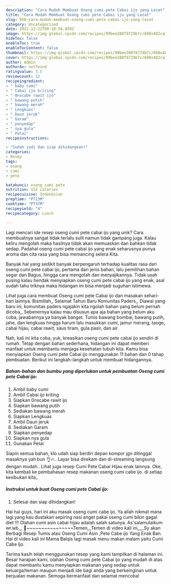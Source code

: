 ```yaml
---
description: "Cara Mudah Membuat Oseng cumi pete Cabai ijo yang Lezat"
title: "Cara Mudah Membuat Oseng cumi pete Cabai ijo yang Lezat"
slug: 950-cara-mudah-membuat-oseng-cumi-pete-cabai-ijo-yang-lezat
category: Uncategorized
date: 2022-12-22T00:18:56.850Z
image: https://img-global.cpcdn.com/recipes/99bee200f8729b7c/680x482cq70/oseng-cumi-pete-cabai-ijo-foto-resep-utama.jpg
hideToc: false
enableToc: true
enableTocContent: false
thumbnail: https://img-global.cpcdn.com/recipes/99bee200f8729b7c/680x482cq70/oseng-cumi-pete-cabai-ijo-foto-resep-utama.jpg
cover: https://img-global.cpcdn.com/recipes/99bee200f8729b7c/680x482cq70/oseng-cumi-pete-cabai-ijo-foto-resep-utama.jpg
author: Admin
authorAv: notfound
ratingvalue: 3.5
reviewcount: 12
recipeingredient:
- " baby cumi"
- " Cabai ijo kriting"
- " 0nscabe rawit ijo"
- " bawang putih"
- " bawang merah"
- " Lengkuas"
- " Daun jeruk"
- " Garam"
- " penyedap"
- " nya gula"
- " Petai"
recipeinstructions:

- "Sudah jadi dan siap dihidangkan!"
categories:
- Resep
tags:
- oseng
- cumi
- pete

katakunci: oseng cumi pete 
nutrition: 152 calories
recipecuisine: Indonesian
preptime: "PT13M"
cooktime: "PT37M"
recipeyield: "4"
recipecategory: Lunch

---
```





Lagi mencari ide resep oseng cumi pete cabai ijo yang unik? Cara membuatnya sangat tidak terlalu sulit namun tidak gampang juga. Kalau keliru mengolah maka hasilnya tidak akan memuaskan dan bahkan tidak sedap. Padahal oseng cumi pete cabai ijo yang enak seharusnya punya aroma dan cita rasa yang bisa memancing selera Kita.





Banyak hal yang sedikit banyak berpengaruh terhadap kualitas rasa dari oseng cumi pete cabai ijo, pertama dari jenis bahan, lalu pemilihan bahan segar dan Bagus, hingga cara mengolah dan menyajikannya. Tidak usah pusing kalau hendak menyiapkan oseng cumi pete cabai ijo yang enak,      asal sudah tahu triknya maka hidangan ini bisa menjadi suguhan istimewa.














Lihat juga cara membuat Oseng cumi pete Cabai ijo dan masakan sehari-hari lainnya. Bismillah,, Selamat Tahun Baru Komunitas Paders,, Diawal yang baru ini, komunitas paders ngajakin kita ngolah bahan yang belum pernah dicoba,, Sebenernya kalau mau disusun apa aja bahan yang belum aku coba, jawabannya ya banyak banget. Tumis bawang bombai, bawang putih, jahe, dan lengkuas hingga harum lalu masukkan cumi, jamur merang, taoge, cabai hijau, cabai rawit, saus tiram, gula pasir, dan air.






Nah, kali ini kita coba, yuk, kreasikan oseng cumi pete cabai ijo sendiri di rumah. Tetap dengan bahan sederhana, hidangan ini dapat memberi manfaat untuk membantu menjaga kesehatan tubuh kita. Kamu bisa menyiapkan Oseng cumi pete Cabai ijo menggunakan 11 bahan dan 0 tahap pembuatan. Berikut ini langkah-langkah untuk membuat hidangannya.

<!--inarticleads1-->

##### Bahan-bahan dan bumbu yang diperlukan untuk pembuatan Oseng cumi pete Cabai ijo:

1. Ambil  baby cumi
1. Ambil  Cabai ijo kriting
1. Siapkan  0nscabe rawit ijo
1. Siapkan  bawang putih
1. Sediakan  bawang merah
1. Siapkan  Lengkuas
1. Ambil  Daun jeruk
1. Sediakan  Garam
1. Siapkan  penyedap
1. Siapkan  nya gula
1. Gunakan  Petai


Siapin semua bahan, klo udah siap berdiri depan kompor jgn ditinggal masaknya yah bun 👌🔥.. Layar bisa direkam dan di-streaming langsung dengan mudah.. Lihat juga resep Cumi Pete Cabai Hijau enak lainnya. Oke, kita kembali ke pembahasan resep makanan oseng cumi cabe ijo. di setiap kesibukan kita,. 

<!--inarticleads2-->

##### Instruksi untuk buat Oseng cumi pete Cabai ijo:


1. Selesai dan siap dihidangkan!

Hai hai guys, hari ini aku masak oseng cumi cabe ijo. Ya allah nikmat mana lagi yang kau dustakan sepiring nasi anget pakai oseng cumi bikin gagal diet !!! Olahan cumi asin cabai hijau adalah salah satunya. As&#39;salamulaikum wr.wb,,, 🙏~~~~~~~~~~~~~~~~Temen,,,Temen di video kali ini,,,,,Sy akan Berbagi Resep Tumis atau Oseng Cumi Asin ,Pete Cabe ijo Yang Enak Ban. Hai di video kali ini Mama Balqis lagi masak menu makan malam yaitu Cumi Cabe Ijo. 

Terima kasih telah menggunakan resep yang kami tampilkan di halaman ini. Besar harapan kami, olahan Oseng cumi pete Cabai ijo yang mudah di atas dapat membantu kamu menyiapkan makanan yang sedap untuk keluarga/teman maupun menjadi ide bagi anda yang berkeinginan untuk berjualan makanan. Semoga bermanfaat dan selamat mencoba!
